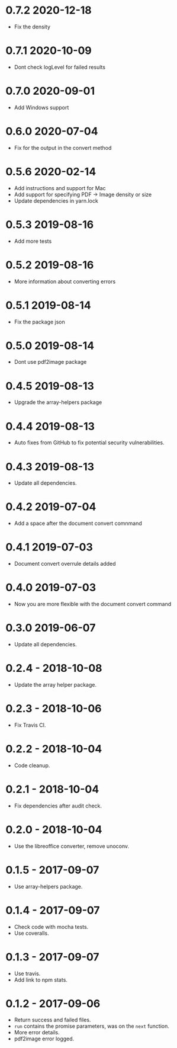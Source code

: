0.7.2 2020-12-18
=====
* Fix the density

0.7.1 2020-10-09
=====
* Dont check logLevel for failed results

0.7.0 2020-09-01
=====
* Add Windows support

0.6.0 2020-07-04
=====
* Fix for the output in the convert method

0.5.6 2020-02-14
=====
* Add instructions and support for Mac
* Add support for specifying PDF -> Image density or size
* Update dependencies in yarn.lock

0.5.3 2019-08-16
=====

* Add more tests

0.5.2 2019-08-16
=====

* More information about converting errors

0.5.1 2019-08-14
=====

* Fix the package json

0.5.0 2019-08-14
=====

* Dont use pdf2image package

0.4.5 2019-08-13
=====

* Upgrade the array-helpers package

0.4.4 2019-08-13
=====

* Auto fixes from GitHub to fix potential security vulnerabilities.

0.4.3 2019-08-13
=====

* Update all dependencies.

0.4.2 2019-07-04
=====

* Add a space after the document convert comnmand

0.4.1 2019-07-03
=====

* Document convert overrule details added

0.4.0 2019-07-03
=====

* Now you are more flexible with the document convert command

0.3.0 2019-06-07
=====

* Update all dependencies.

0.2.4 - 2018-10-08
=====

* Update the array helper package.

0.2.3 - 2018-10-06
=====

* Fix Travis CI.

0.2.2 - 2018-10-04
=====

* Code cleanup.

0.2.1 - 2018-10-04
=====

* Fix dependencies after audit check.

0.2.0 - 2018-10-04
=====

* Use the libreoffice converter, remove unoconv.

0.1.5 - 2017-09-07
=====

* Use array-helpers package.

0.1.4 - 2017-09-07
=====

* Check code with mocha tests.
* Use coveralls.

0.1.3 - 2017-09-07
=====

* Use travis.
* Add link to npm stats.

0.1.2 - 2017-09-06
=====

* Return success and failed files.
* `run` contains the promise parameters, was on the `next` function.
* More error details.
* pdf2image error logged.
